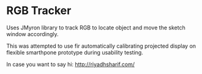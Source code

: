 RGB Tracker
================

Uses JMyron library to track RGB to locate object and move the sketch window accordingly.

This was attempted to use fir automatically calibrating projected display on flexible smarthpone prototype during usability testing.

In case you want to say hi: http://riyadhsharif.com/
